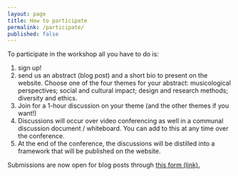 ```yaml
---
layout: page
title: How to participate
permalink: /participate/
published: false
---
```


To participate in the workshop all you have to do is:

1. sign up!
2. send us an abstract (blog post) and a short bio to present on the website. Choose one of the four themes for your abstract: musicological perspectives; social and cultural impact; design and research methods; diversity and ethics.
3. Join for a 1-hour discussion on your theme (and the other themes if you want!) 
4. Discussions will occur over video conferencing as well in a communal discussion document / whiteboard. You can add to this at any time over the conference.
5. At the end of the conference, the discussions will be distilled into a framework that will be published on the website.

Submissions are now open for blog posts through [this form (link).](https://docs.google.com/forms/d/e/1FAIpQLSeJhT8SXipB-4jGUSGAAWD6n4n3n3nYe_vjwxn1SbBApD62lA/viewform?usp=sf_link)
